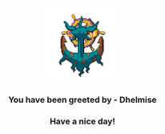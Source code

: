 <p align="center">
    <img src="https://raw.githubusercontent.com/PokeAPI/sprites/master/sprites/pokemon/781.png" width="150" height="150">
</p>
<h3 align="center">You have been greeted by - <b>Dhelmise</b></h3>
<h3 align="center">Have a nice day!</h3>
